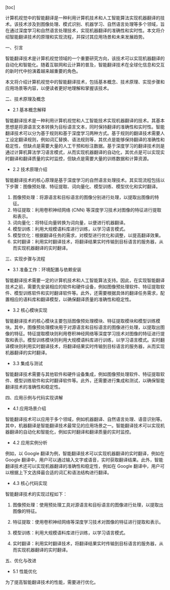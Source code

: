 
[toc]                    
                
                
计算机视觉中的智能翻译是一种利用计算机技术和人工智能算法实现机器翻译的技术。该技术涉及到图像处理、模式识别、机器学习、自然语言处理等多个领域，旨在通过深度学习和自然语言处理技术，实现机器翻译的准确性和实时性。本文将介绍智能翻译技术的原理和实现流程，并探讨其应用场景和未来发展趋势。

一、引言

智能翻译技术是计算机视觉领域的一个重要研究方向，该技术可以实现机器翻译的自动化和智能化。随着互联网和云计算的普及，智能翻译技术在全球化信息和交互的新时代中扮演着越来越重要的角色。

本文将介绍计算机视觉中的智能翻译技术，包括基本概念、技术原理、实现步骤和应用场景等内容，以便读者更好地理解和掌握该技术。

二、技术原理及概念

- 2.1 基本概念解释

智能翻译技术是一种利用计算机视觉和人工智能技术实现机器翻译的技术。其基本思想是将源语言文本转换为目标语言文本，同时保持翻译的准确性和实时性。智能翻译技术可以分为基于规则和基于深度学习两种方式。基于规则的翻译技术需要人工设定翻译规则，例如词汇替换、语法规则等，其优点是能够保持翻译的准确性和稳定性，但缺点是需要大量的人工干预和标注数据。基于深度学习的翻译技术则是通过计算机算法学习语言模式，从而实现机器翻译的自动化，其优点是可以实现实时翻译和翻译质量的实时监控，但缺点是需要大量的训练数据和计算资源。
- 2.2 技术原理介绍

智能翻译技术的核心原理是基于深度学习的自然语言处理技术。其实现流程包括以下步骤：图像预处理、特征提取、词向量化、模型训练、模型优化和实时翻译。

1. 图像预处理：将源语言和目标语言的图像分别进行处理，以提取出图像的特征。
2. 特征提取：利用卷积神经网络 (CNN) 等深度学习技术对图像的特征进行提取和表示。
3. 词向量化：将特征向量转换为词向量，以便进行机器翻译。
4. 模型训练：利用大规模语料库进行训练，以学习语言模式。
5. 模型优化：根据翻译任务的需求，对模型进行优化和调整，以提高翻译效果。
6. 实时翻译：利用实时翻译技术，将翻译结果实时传输到目标语言的服务器，从而实现机器翻译的实时翻译。

三、实现步骤与流程

- 3.1 准备工作：环境配置与依赖安装

智能翻译技术需要一定的计算机技术和人工智能算法支持。因此，在实现智能翻译技术之前，需要先安装相应的软件和硬件设备，例如图像预处理软件、特征提取软件、模型训练软件和实时翻译软件等。此外，还需要根据具体的翻译任务需求，配置相应的语料库和翻译模型，以确保翻译质量的准确性和稳定性。

- 3.2 核心模块实现

智能翻译技术的核心模块主要包括图像预处理模块、特征提取模块和模型训练模块。其中，图像预处理模块用于对源语言和目标语言的图像进行处理，以提取出图像的特征。特征提取模块则利用卷积神经网络等深度学习技术对图像的特征进行提取和表示。模型训练模块则利用大规模语料库进行训练，以学习语言模式。实时翻译模块则利用实时翻译技术，将翻译结果实时传输到目标语言的服务器，从而实现机器翻译的实时翻译。

- 3.3 集成与测试

智能翻译技术需要与其他软件和硬件设备集成，例如图像预处理软件、特征提取软件、模型训练软件和实时翻译软件等。此外，还需要进行集成和测试，以确保智能翻译技术的准确性和稳定性。

四、应用示例与代码实现讲解

- 4.1 应用场景介绍

智能翻译技术可以应用于多个领域，例如机器翻译、自然语言处理、语音识别等。其中，机器翻译是智能翻译技术最常见的应用场景之一。智能翻译技术可以实现机器翻译的自动化和智能化，例如实时翻译和翻译质量的实时监控。

- 4.2 应用实例分析

例如，以 Google 翻译为例，智能翻译技术可以实现机器翻译的实时翻译，例如在 Google 翻译中，用户可以通过输入文字或语音，实时获取翻译结果。此外，智能翻译技术还可以实现机器翻译的准确性和稳定性，例如在 Google 翻译中，用户可以根据上下文选择最合适的词汇和语法结构进行翻译。

- 4.3 核心代码实现

智能翻译技术的实现过程如下：

1. 图像预处理：使用预处理工具对源语言和目标语言的图像进行处理，以提取出图像的特征。

2. 特征提取：使用卷积神经网络等深度学习技术对图像的特征进行提取和表示。

3. 模型训练：利用大规模语料库进行训练，以学习语言模式。

4. 实时翻译：利用实时翻译技术，将翻译结果实时传输到目标语言的服务器，从而实现机器翻译的实时翻译。

五、优化与改进

- 5.1 性能优化

为了提高智能翻译技术的性能，需要进行优化。


